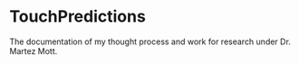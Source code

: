 # TouchPredictions
The documentation of my thought process and work for research under Dr. Martez Mott. 
